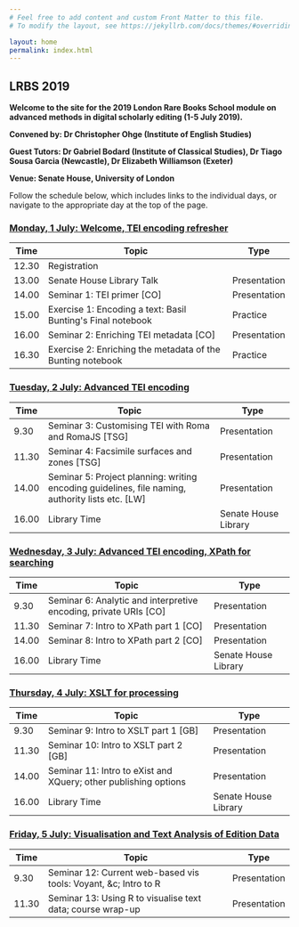```yaml
---
# Feel free to add content and custom Front Matter to this file.
# To modify the layout, see https://jekyllrb.com/docs/themes/#overriding-theme-defaults

layout: home
permalink: index.html
---
```


## LRBS 2019

**Welcome to the site for the 2019 London Rare Books School module on advanced methods in digital scholarly editing (1-5 July 2019).**

**Convened by: Dr Christopher Ohge (Institute of English Studies)**

**Guest Tutors: Dr Gabriel Bodard (Institute of Classical Studies), Dr Tiago Sousa Garcia (Newcastle), Dr Elizabeth Williamson (Exeter)**

**Venue: Senate House, University of London**

Follow the schedule below, which includes links to the individual days, or navigate to the appropriate day at the top of the page.

### [Monday, 1 July: Welcome, TEI encoding refresher](/day1/)

|Time   | Topic   | Type |
|---|---|---|
|12.30	| Registration | |
| 13.00	  | Senate House Library Talk	|Presentation |
| 14.00 | Seminar 1: TEI primer [CO] | Presentation |
| 15.00 | Exercise 1: Encoding a text: Basil Bunting's Final notebook | Practice |
| 16.00 | Seminar 2: Enriching TEI metadata [CO]  | Presentation |
| 16.30   | Exercise 2: Enriching the metadata of the Bunting notebook | Practice |

### [Tuesday, 2 July: Advanced TEI encoding](/day2/)

|Time   | Topic   | Type |
|---|---|---|
|9.30	| Seminar 3: Customising TEI with Roma and RomaJS [TSG] | Presentation |
| 11.30	| Seminar 4: Facsimile surfaces and zones [TSG] | Presentation |
| 14.00 | Seminar 5: Project planning: writing encoding guidelines, file naming, authority lists etc. [LW] | Presentation |
| 16.00   | Library Time   | Senate House Library  |

### [Wednesday, 3 July: Advanced TEI encoding, XPath for searching](/day3/)

|Time   | Topic   | Type |
|---|---|---|
|9.30	| Seminar 6: Analytic and interpretive encoding, private URIs [CO] | Presentation |
| 11.30	| Seminar 7: Intro to XPath part 1 [CO] | Presentation |
| 14.00 | Seminar 8: Intro to XPath part 2 [CO] | Presentation |
| 16.00  |  Library Time |  Senate House Library |


### [Thursday, 4 July: XSLT for processing](/day4/)

|Time   | Topic   | Type |
|---|---|---|
|9.30	| Seminar 9: Intro to XSLT part 1 [GB] | Presentation |
| 11.30	| Seminar 10: Intro to XSLT part 2 [GB] | Presentation |
| 14.00 | Seminar 11: Intro to eXist and XQuery; other publishing options | Presentation |
| 16.00   | Library Time   | Senate House Library  |

### [Friday, 5 July: Visualisation and Text Analysis of Edition Data](/day5/)

|Time   | Topic   | Type |
|---|---|---|
|9.30	| Seminar 12: Current web-based vis tools: Voyant, &c; Intro to R | Presentation |
| 11.30	| Seminar 13: Using R to visualise text data; course wrap-up | Presentation |
